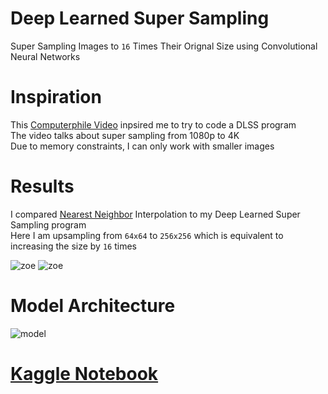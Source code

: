 # Deep Learned Super Sampling
Super Sampling Images to ```16``` Times Their Orignal Size using Convolutional Neural Networks <br/>

# Inspiration
This [Computerphile Video](https://www.youtube.com/watch?v=_DPRt3AcUEY) inpsired me to try to code a DLSS program <br/>
The video talks about super sampling from 1080p to 4K <br/>
Due to memory constraints, I can only work with smaller images

# Results
I compared [Nearest Neighbor](https://pillow.readthedocs.io/en/3.1.x/reference/Image.html#PIL.Image.Image.resize) Interpolation to my Deep Learned Super Sampling program <br/>
Here I am upsampling from ```64x64``` to ```256x256``` which is equivalent to increasing the size by ```16``` times

![zoe](https://raw.githubusercontent.com/vee-upatising/DLSS/master/Results/zoe.gif)
![zoe](https://raw.githubusercontent.com/vee-upatising/DLSS/master/Results/zoe2.gif)

# Model Architecture
![model](https://raw.githubusercontent.com/vee-upatising/DLSS/master/Results/model.png)

# [Kaggle Notebook](https://www.kaggle.com/function9/deep-learned-super-sampling)
